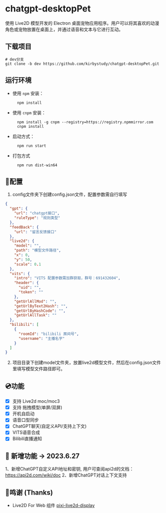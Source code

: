 # chatgpt-desktopPet

使用 Live2D 模型开发的 Electron 桌面宠物应用程序。用户可以将其喜欢的动漫角色或宠物放置在桌面上，并通过语音和文本与它进行互动。

## 下载项目
```
# dev分支
git clone -b dev https://github.com/kirbystudy/chatgpt-desktopPet.git
```

## 运行环境

- 使用 `npm` 安装：

  ```shell
    npm install
  ```

- 使用 `cnpm` 安装：

  ```shell
    npm install -g cnpm --registry=https://registry.npmmirror.com
    cnpm install
  ```

- 启动方式：

  ```shell
    npm run start
  ```

- 打包方式

  ```shell
    npm run dist-win64
  ```

## 🔧配置

  1. config文件夹下创建config.json文件，配置参数需自行填写
  ```json
  {
    "gpt": {
      "url": "chatgpt接口",
      "ruleType": "规则类型"
    },
    "feedBack": {
      "url": "留言反馈接口"
    },
    "live2d": {
      "model": "",
      "path": "模型文件路径",
      "x": 0,
      "y": 50,
      "scale": 0.1
    },
    "vits": {
      "intro": "VITS 配置参数需加群获取，群号：691432604",
      "header": {
        "uid": "",
        "token": ""
      },
      "getUrlAllMod": "",
      "getUrlByText2Hash": "",
      "getUrlByHashCode": "",
      "getUrlAllTask": ""
    },
    "bilibili": [
      {
        "roomId": "bilibili 房间号",
        "username": "主播名字"
      }
    ]
  }
  ```

  2. 项目目录下创建model文件夹，放置live2d模型文件，然后在config.json文件里填写模型文件路径即可。
  
## 💿功能

- [x] 支持 Live2d moc/moc3
- [x] 支持 拖拽模型(单屏/双屏)
- [x] 开机自启动
- [x] 语音口型同步
- [x] ChatGPT聊天(自定义API/支持上下文)
- [x] VITS语音合成
- [x] Bilibili直播通知

## 🚀 新增功能 -> 2023.6.27
1、新增ChatGPT自定义API地址和密钥, 用户可查阅api2d的文档：https://api2d.com/wiki/doc
2、新增ChatGPT对话上下文支持

## 🎉鸣谢 (Thanks)

- Live2D For Web 组件 [pixi-live2d-display](https://github.com/guansss/pixi-live2d-display)
